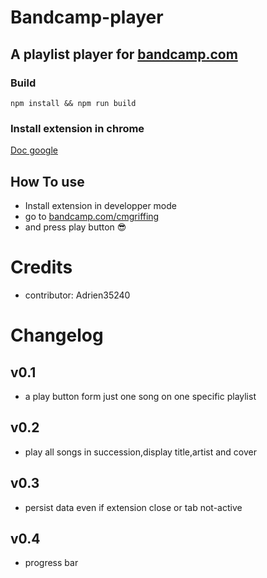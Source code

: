 # Bandcamp-player
## A playlist player for [bandcamp.com](https://bandcamp.com/)
### Build
```CMD
npm install && npm run build
```
### Install extension in chrome
[Doc google](https://support.google.com/chrome/a/answer/2714278?hl=fr#:~:text=Acc%C3%A9dez%20%C3%A0%20chrome%3A%2F%2Fextensions,application%20ou%20de%20l'extension.)
## How To use
- Install extension in developper mode
- go to [bandcamp.com/cmgriffing](https://bandcamp.com/cmgriffing)
- and press play button 😎
# Credits
- contributor: Adrien35240


# Changelog
## v0.1
- a play button form just one song on one specific playlist
## v0.2
- play all songs in succession,display title,artist and cover
## v0.3
- persist data even if extension close or tab not-active 
## v0.4
- progress bar
